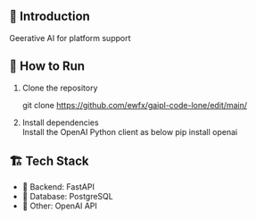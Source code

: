 
## 🎯 Introduction
Geerative AI for platform support

## 🏃 How to Run
1. Clone the repository  
   
   git clone https://github.com/ewfx/gaipl-code-lone/edit/main/
   
2. Install dependencies  
   Install the OpenAI Python client as below
   pip install openai


## 🏗️ Tech Stack
- 🔹 Backend: FastAPI
- 🔹 Database: PostgreSQL
- 🔹 Other: OpenAI API

